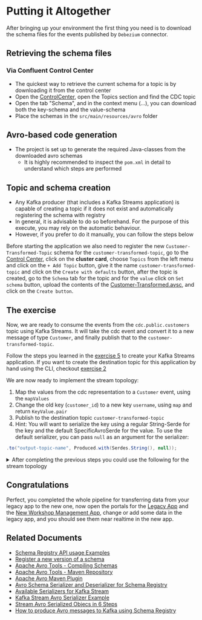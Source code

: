 # Putting it Altogether

After bringing up your environment the first thing you need is to download the schema files for the events published by
`Debezium` connector.

## Retrieving the schema files

### Via Confluent Control Center
* The quickest way to retrieve the current schema for a topic is by downloading it from the control center
* Open the [ControlCenter](http://localhost:9021/), open the Topics section and find the CDC topic
* Open the tab "Schema", and in the context menu (...), you can download both the key-schema and the value-schema
* Place the schemas in the `src/main/resources/avro` folder

## Avro-based code generation
* The project is set up to generate the required Java-classes from the downloaded avro schemas
  * It is highly recommended to inspect the `pom.xml` in detail to understand which steps are performed

## Topic and schema creation
* Any Kafka producer (that includes a Kafka Streams application) is capable of creating a topic if it does not exist and automatically registering the schema with registry
* In general, it is advisable to do so beforehand. For the purpose of this execute, you may rely on the automatic behaviour.
* However, if you prefer to do it manually, you can follow the steps below

Before starting the application we also need to register the new `Customer-Transformed-Topic` schema for the `customer-transformed-topic`, 
go to the [Control Center](http://localhost:9021/), click on the **cluster card**, choose `Topics` from the left menu
and click on the `+ Add Topic` button, give it the name `customer-transformed-topic` and click on the `Create with defaults` button,
after the topic is created, go to the `Schema` tab for the topic and for the `value` click on `Set schema` button, upload the 
contents of the [Customer-Transformed.avsc](./transformer/src/main/resources/avro/Customer-Transformer.avsc), and click on
the `Create button`.

## The exercise

Now, we are ready to consume the events from the `cdc.public.customers` topic using Kafka Streams.
It will take the cdc event and convert it to a new message of type `Customer`, and finally publish that to the `customer-transformed-topic`.


Follow the steps you learned in the [exercise 5](../../exercise5/dotnet/README.md) to create your Kafka Streams application.
If you want to create the destination topic for this application by hand using the CLI, checkout [exercise 2](../../exercise2/README.md)

We are now ready to implement the stream topology:

1. Map the values from the cdc representation to a `Customer` event, using the `mapValues`
2. Change the old key (`customer_id`) to a new key `username`, using `map` and return `KeyValue.pair`
3. Publish to the destination topic `customer-transformed-topic`
4. Hint: You will want to serialize the key using a regular String-Serde for the key and the default SpecificAvroSerde for the value. To use the default serializer, you can pass `null` as an argument for the serializer:
```java
.to("output-topic-name", Produced.with(Serdes.String(), null)); 
```


<details>

<summary>After completing the previous steps you could use the following for the stream topology</summary>

```java
cdcStream
    .mapValues(envelope -> {
                Address deliveryAddress = Address.newBuilder()
                        .setLien1(envelope.getAfter().getDeliveryAddress())
                        .setZipcode(envelope.getAfter().getDeliveryZipcode())
                        .setCity(envelope.getAfter().getDeliveryCity())
                        .build();

                Address billingAddress = envelope.getAfter().getBillingAddress() == null
                        ? Address.newBuilder()
                        .setLien1(envelope.getAfter().getDeliveryAddress())
                        .setZipcode(envelope.getAfter().getDeliveryZipcode())
                        .setCity(envelope.getAfter().getDeliveryCity())
                        .build()
                        : Address.newBuilder()
                        .setLien1(envelope.getAfter().getBillingAddress())
                        .setZipcode(envelope.getAfter().getBillingZipcode())
                        .setCity(envelope.getAfter().getBillingCity())
                        .build();

                String[] names = envelope.getAfter().getFullName().toString().split(" ");
                String firstName = names[0];
                String lastName = names.length > 1 ? names[1] : names[0];

                return Customer.newBuilder()
                        .setId(UUID.fromString(envelope.getAfter().getCustomerId().toString()))
                        .setUsername(envelope.getAfter().getUserName())
                        .setFirstName(firstName)
                        .setLastName(lastName)
                        .setEmail(envelope.getAfter().getEmail())
                        .setDefaultDeliveryAddress(deliveryAddress)
                        .setDefaultBillingAddress(billingAddress)
                        .build();
            }

    )
    .map((k, v) -> KeyValue.pair(v.getUsername().toString(), v))
    .to(TRANSFORMER_TOPIC, Produced.with(Serdes.String(), new SpecificAvroSerde<>(schemaRegistryClient)));

```
</details>

## Congratulations

Perfect, you completed the whole pipeline for transferring data from your legacy app to the new one,
now open the portals for the [Legacy App](http://localhost:9091) and the [New Workshop Management App](http://localhost:9090),
change or add some data in the legacy app, and you should see them near realtime in the new app.


## Related Documents

* [Schema Registry API usage Examples](https://docs.confluent.io/platform/current/schema-registry/develop/using.html)
* [Register a new version of a schema](https://docs.confluent.io/platform/current/schema-registry/develop/using.html#register-a-new-version-of-a-schema-under-the-subject-kafka-value)
* [Apache Avro Tools - Compiling Schemas](https://avro.apache.org/docs/1.11.1/getting-started-java/#compiling-the-schema)
* [Apache Avro Tools - Maven Repository](https://mvnrepository.com/artifact/org.apache.avro/avro-tools)
* [Apache Avro Maven Plugin](https://mvnrepository.com/artifact/org.apache.avro/avro-maven-plugin)
* [Avro Schema Serializer and Deserializer for Schema Registry](https://docs.confluent.io/platform/current/schema-registry/fundamentals/serdes-develop/serdes-avro.html)
* [Available Serializers for Kafka Stream](https://docs.confluent.io/platform/current/streams/developer-guide/datatypes.html#avro)
* [Kafka Stream Avro Serializer Example]( https://github.com/confluentinc/kafka-streams-examples/blob/7.6.1-post/src/test/java/io/confluent/examples/streams/SpecificAvroIntegrationTest.java )
* [Stream Avro Serialized Objecs in 6 Steps](https://medium.com/new-generation/apache-kafka-stream-avro-serialized-objects-in-6-steps-94c012f75588)
* [How to produce Avro messages to Kafka using Schema Registry](https://itnext.io/howto-produce-avro-messages-to-kafka-ec0b770e1f54)
